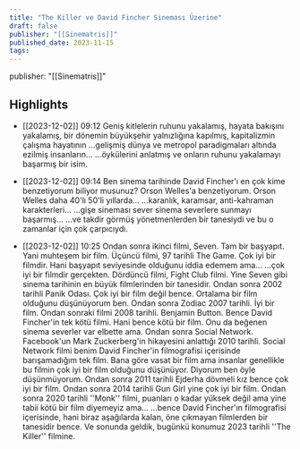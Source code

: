```yaml
---
title: "The Killer ve David Fincher Sineması Üzerine"
draft: false
publisher: "[[Sinematris]]"
published_date: 2023-11-15
tags:
---
```

publisher: "[[Sinematris]]"


## Highlights
* [[2023-12-02]] 09:12  Geniş kitlelerin ruhunu yakalamış, hayata bakışını yakalamış, bir dönemin büyükşehir yalnızlığına kapılmış, kapitalizmin çalışma hayatının ...gelişmiş dünya ve metropol paradigmaları altında ezilmiş insanların... ...öykülerini anlatmış ve onların ruhunu yakalamayı başarmış bir isim.

* [[2023-12-02]] 09:14  Ben sinema tarihinde David Fincher'ı en çok kime benzetiyorum biliyor musunuz? Orson Welles'a benzetiyorum. Orson Welles daha 40'lı 50'li yıllarda... ...karanlık, karamsar, anti-kahraman karakterleri... ...gişe sineması sever sinema severlere sunmayı başarmış... ...ve takdir görmüş yönetmenlerden bir tanesiydi ve bu o zamanlar için çok çarpıcıydı.

* [[2023-12-02]] 10:25  Ondan sonra ikinci filmi, Seven. Tam bir başyapıt. Yani muhteşem bir film. Üçüncü filmi, 97 tarihli The Game. Çok iyi bir filmdir. Hani başyapıt seviyesinde olduğunu iddia edemem ama... ...çok iyi bir filmdir gerçekten. Dördüncü filmi, Fight Club filmi. Yine Seven gibi sinema tarihinin en büyük filmlerinden bir tanesidir. Ondan sonra 2002 tarihli Panik Odası. Çok iyi bir film değil bence. Ortalama bir film olduğunu düşünüyorum ben. Ondan sonra Zodiac 2007 tarihli. İyi bir film. Ondan sonraki filmi 2008 tarihli. Benjamin Button. Bence David Fincher'in tek kötü filmi. Hani bence kötü bir film. Onu da beğenen sinema severler var elbette ama. Ondan sonra Social Network. Facebook'un Mark Zuckerberg'in hikayesini anlattığı 2010 tarihli. Social Network filmi benim David Fincher'in filmografisi içerisinde barışamadığım tek film. Bana göre vasat bir film ama insanlar genellikle bu filmin çok iyi bir film olduğunu düşünüyor. Diyorum ben öyle düşünmüyorum. Ondan sonra 2011 tarihli Ejderha dövmeli kız bence çok iyi bir film. Ondan sonra 2014 tarihli Gun Girl yine çok iyi bir film. Ondan sonra 2020 tarihli ''Monk'' filmi, puanları o kadar yüksek değil ama yine tabii kötü bir film diyemeyiz ama... ...bence David Fincher'ın filmografisi içerisinde, hani biraz aşağılarda kalan, öne çıkmayan filmlerden bir tanesidir bence. Ve sonunda geldik, bugünkü konumuz 2023 tarihli ''The Killer'' filmine.

